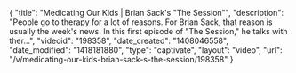 {
    "title": "Medicating Our Kids | Brian Sack's \"The Session\"",
    "description": "People go to therapy for a lot of reasons. For Brian Sack, that reason is usually the week's news. In this first episode of \"The Session,\" he talks with ther...",
    "videoid": "198358",
    "date_created": "1408046558",
    "date_modified": "1418181880",
    "type": "captivate",
    "layout": "video",
    "url": "\/v\/medicating-our-kids-brian-sack-s-the-session\/198358"
}